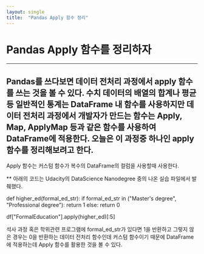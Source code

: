 ```yaml
---
layout: single
title:  "Pandas Apply 함수 정리"
---
```


# Pandas Apply 함수를 정리하자

-------------------------------
Pandas를 쓰다보면 데이터 전처리 과정에서 apply 함수를 쓰는 것을 볼 수 있다. 
수치 데이터의 배열의 합계나 평균 등 일반적인 통계는 DataFrame 내 함수를 사용하지만 데이터 전처리 과정에서 개발자가 만드는 함수는 Apply, Map, ApplyMap 등과 같은 함수를 사용하여 DataFrame에 적용한다. 오늘은 이 과정중 하나인 apply 함수를 정리해보려고 한다. 
-------------------------------

Apply 함수는 커스텀 함수가 복수의 DataFrame의 컬럼을 사용할때 사용한다. 

** 아래의 코드는 Udacity의 DataScience Nanodegree 중의 나온 실습 파일에서 발췌했다.

def higher_ed(formal_ed_str):
    if formal_ed_str in ("Master's degree", "Professional degree"):
        return 1
    else:
        return 0

df["FormalEducation"].apply(higher_ed)[:5]


석사 과정 혹은 학위관련 프로그램에 formal_ed_str가 있다면 1을 반환하고 그렇지 않은 경우는 0을 반환하는 데이터 전처리 함수인데 커스텀 함수이기 때문에 DataFrame에 적용하는데 Apply 함수를 활용한 것을 볼 수 있다.
